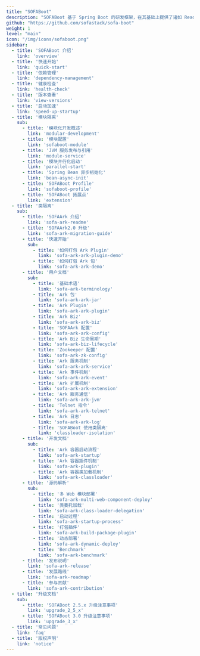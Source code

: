 ```yaml
---
title: "SOFABoot"
description: "SOFABoot 基于 Spring Boot 的研发框架，在其基础上提供了诸如 Readiness Check，类隔离，日志空间隔离，Bean 异步初始化等能力。"
github: "https://github.com/sofastack/sofa-boot"
weight: 1
level: "main"
icon: "/img/icons/sofaboot.png"
sidebar:
  - title: 'SOFABoot 介绍'  	
    link: 'overview'
  - title: '快速开始'  	
    link: 'quick-start'
  - title: '依赖管理'  	
    link: 'dependency-management'
  - title: '健康检查'  	
    link: 'health-check'
  - title: '版本查看'  	
    link: 'view-versions'
  - title: '启动加速'  	
    link: 'speed-up-startup'
  - title: '模块隔离'
    sub:
      - title: '模块化开发概述'  	
        link: 'modular-development'
      - title: '模块配置'  	
        link: 'sofaboot-module'
      - title: 'JVM 服务发布与引用'  	
        link: 'module-service'
      - title: '模块并行化启动'  	
        link: 'parallel-start'
      - title: 'Spring Bean 异步初始化'  	
        link: 'bean-async-init'
      - title: 'SOFABoot Profile'  	
        link: 'sofaboot-profile'
      - title: 'SOFABoot 拓展点'  	
        link: 'extension'
  - title: '类隔离'
    sub:
      - title: 'SOFAArk 介绍'  	
        link: 'sofa-ark-readme'
      - title: 'SOFAArk2.0 升级'  	
        link: 'sofa-ark-migration-guide'
      - title: '快速开始'
        sub:
          - title: '如何打包 Ark Plugin'  	
            link: 'sofa-ark-ark-plugin-demo'
          - title: '如何打包 Ark 包'  	
            link: 'sofa-ark-ark-demo'
      - title: '用户文档'
        sub:
          - title: '基础术语'  	
            link: 'sofa-ark-terminology'
          - title: 'Ark 包'  	
            link: 'sofa-ark-ark-jar'
          - title: 'Ark Plugin'  	
            link: 'sofa-ark-ark-plugin'
          - title: 'Ark Biz'  	
            link: 'sofa-ark-ark-biz'
          - title: 'SOFAArk 配置'  	
            link: 'sofa-ark-ark-config'
          - title: 'Ark Biz 生命周期'  	
            link: 'sofa-ark-biz-lifecycle'
          - title: 'Zookeeper 配置'  	
            link: 'sofa-ark-zk-config'
          - title: 'Ark 服务机制'  	
            link: 'sofa-ark-ark-service'
          - title: 'Ark 事件机制'  	
            link: 'sofa-ark-ark-event'
          - title: 'Ark 扩展机制'  	
            link: 'sofa-ark-ark-extension'
          - title: 'Ark 服务通信'  	
            link: 'sofa-ark-ark-jvm'
          - title: 'Telnet 指令'  	
            link: 'sofa-ark-ark-telnet'
          - title: 'Ark 日志'  	
            link: 'sofa-ark-ark-log'
          - title: 'SOFABoot 使用类隔离'  	
            link: 'classloader-isolation'
      - title: '开发文档'
        sub:
          - title: 'Ark 容器启动流程'  	
            link: 'sofa-ark-startup'
          - title: 'Ark 容器插件机制'  	
            link: 'sofa-ark-plugin'
          - title: 'Ark 容器类加载机制'  	
            link: 'sofa-ark-classloader'
      - title: '源码解析'
        sub:
          - title: '多 Web 模块部署'  	
            link: 'sofa-ark-multi-web-component-deploy'
          - title: '类委托加载'  	
            link: 'sofa-ark-class-loader-delegation'
          - title: '启动过程'  	
            link: 'sofa-ark-startup-process'
          - title: '打包插件'  	
            link: 'sofa-ark-build-package-plugin'
          - title: '动态部署'  	
            link: 'sofa-ark-dynamic-deploy'
          - title: 'Benchmark'  	
            link: 'sofa-ark-benchmark'
      - title: '发布说明'
        link: 'sofa-ark-release'
      - title: '发展路线'
        link: 'sofa-ark-roadmap'
      - title: '参与贡献'
        link: 'sofa-ark-contribution'
  - title: '升级文档'
    sub:
      - title: 'SOFABoot 2.5.x 升级注意事项'  	
        link: 'upgrade_2_5_x'
      - title: 'SOFABoot 3.0 升级注意事项'  	
        link: 'upgrade_3_x'
  - title: '常见问题'  	
    link: 'faq'
  - title: '版权声明'  	
    link: 'notice'
---
```

